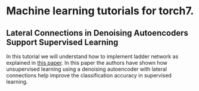 # Machine learning tutorials for torch7.

## Lateral Connections in Denoising Autoencoders Support Supervised Learning

In this tutorial we will understand how to implement ladder network as explained in [this paper](http://arxiv.org/pdf/1504.08215.pdf). In this paper the authors have shown how unsupervised learning using a denoising autoencoder with lateral connections help improve the classification accuracy in supervised learning.

